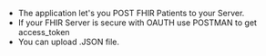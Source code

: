 - The application let's you POST FHIR Patients to your Server. 
- If your FHIR Server is secure with OAUTH use POSTMAN to get access_token 
- You can upload .JSON file.
